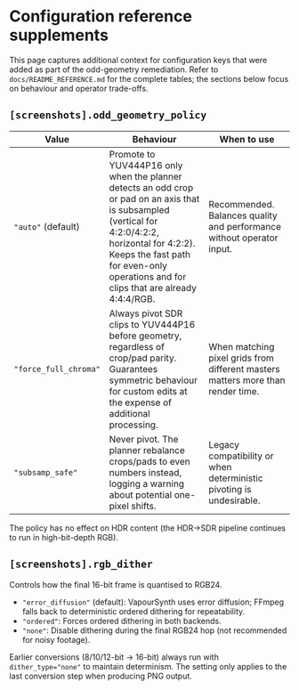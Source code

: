 # Configuration reference supplements

This page captures additional context for configuration keys that were added as
part of the odd-geometry remediation. Refer to `docs/README_REFERENCE.md` for
the complete tables; the sections below focus on behaviour and operator
trade-offs.

## `[screenshots].odd_geometry_policy`

| Value | Behaviour | When to use |
| ----- | --------- | ----------- |
| `"auto"` (default) | Promote to YUV444P16 only when the planner detects an odd crop or pad on an axis that is subsampled (vertical for 4:2:0/4:2:2, horizontal for 4:2:2). Keeps the fast path for even-only operations and for clips that are already 4:4:4/RGB. | Recommended. Balances quality and performance without operator input. |
| `"force_full_chroma"` | Always pivot SDR clips to YUV444P16 before geometry, regardless of crop/pad parity. Guarantees symmetric behaviour for custom edits at the expense of additional processing. | When matching pixel grids from different masters matters more than render time. |
| `"subsamp_safe"` | Never pivot. The planner rebalance crops/pads to even numbers instead, logging a warning about potential one-pixel shifts. | Legacy compatibility or when deterministic pivoting is undesirable. |

The policy has no effect on HDR content (the HDR→SDR pipeline continues to run in high-bit-depth RGB).

## `[screenshots].rgb_dither`

Controls how the final 16-bit frame is quantised to RGB24.

- `"error_diffusion"` (default): VapourSynth uses error diffusion; FFmpeg falls back to deterministic ordered dithering for repeatability.
- `"ordered"`: Forces ordered dithering in both backends.
- `"none"`: Disable dithering during the final RGB24 hop (not recommended for noisy footage).

Earlier conversions (8/10/12-bit → 16-bit) always run with `dither_type="none"` to maintain determinism. The setting only applies to the last conversion step when producing PNG output.
